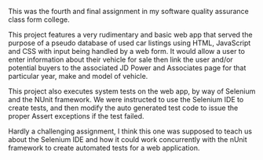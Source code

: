 This was the fourth and final assignment in my software quality assurance class form college.

This project features a very rudimentary and basic web app that served the purpose of a pseudo database of used car listings using HTML, JavaScript and CSS with input being handled by a web form. It would allow a user to enter information about their vehicle for sale then link the user and/or potential buyers to the associated JD Power and Associates page for that particular year, make and model of vehicle.

This project also executes system tests on the web app, by way of Selenium and the NUnit framework. We were instructed to use the Selenium IDE to create tests, and then modify the auto generated test code to issue the proper Assert exceptions if the test failed.

Hardly a challenging assignment, I think this one was supposed to teach us about the Selenium IDE and how it could work concurrently with the nUnit framework to create automated tests for a web application.
